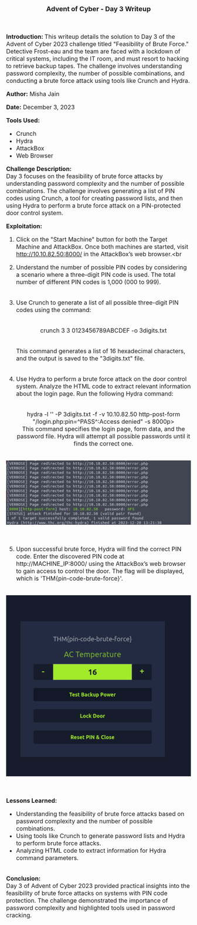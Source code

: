 <font size = '4'>
<p align = 'center'>
<b>
Advent of Cyber - Day 3 Writeup 
</b>
</p>
</font>

<br>
<font size = '3'>

<b>Introduction: </b>
This writeup details the solution to Day 3 of the Advent of Cyber 2023 challenge titled "Feasibility of Brute Force." Detective Frost-eau and the team are faced with a lockdown of critical systems, including the IT room, and must resort to hacking to retrieve backup tapes. The challenge involves understanding password complexity, the number of possible combinations, and conducting a brute force attack using tools like Crunch and Hydra.

<b>Author:</b> Misha Jain

<b>Date:</b> December 3, 2023

<b>Tools Used:</b><br>
- Crunch
- Hydra
- AttackBox
- Web Browser

<b>Challenge Description:</b><br>
Day 3 focuses on the feasibility of brute force attacks by understanding password complexity and the number of possible combinations. The challenge involves generating a list of PIN codes using Crunch, a tool for creating password lists, and then using Hydra to perform a brute force attack on a PIN-protected door control system.

<b>Exploitation:</b><br>
1. Click on the "Start Machine" button for both the Target Machine and AttackBox. Once both machines are started, visit http://10.10.82.50:8000/ in the AttackBox’s web browser.<br<br>

2. Understand the number of possible PIN codes by considering a scenario where a three-digit PIN code is used. The total number of different PIN codes is 1,000 (000 to 999).<br><br>

3. Use Crunch to generate a list of all possible three-digit PIN codes using the command:<br><br><p align = 'center'>crunch 3 3 0123456789ABCDEF -o 3digits.txt</p><br>This command generates a list of 16 hexadecimal characters, and the output is saved to the "3digits.txt" file.<br><br>

4. Use Hydra to perform a brute force attack on the door control system. Analyze the HTML code to extract relevant information about the login page. Run the following Hydra command:<br><br><p align = 'center'>hydra -l '' -P 3digits.txt -f -v 10.10.82.50 http-post-form "/login.php:pin=^PASS^:Access denied" -s 8000p><br>This command specifies the login page, form data, and the password file. Hydra will attempt all possible passwords until it finds the correct one.<br><br>

<p align = 'center'>

![](<Pictures/Day 3 - Brute_Force_with_Hydra.png>)

</p><br>

5. Upon successful brute force, Hydra will find the correct PIN code. Enter the discovered PIN code at http://MACHINE_IP:8000/ using the AttackBox’s web browser to gain access to control the door. The flag will be displayed, which is 'THM{pin-code-brute-force}'.<br><br>

<p align = 'center'>

![](<Pictures/Day 3 - Retrieve_the_Flag.png>)

</p><br>

<b>Lessons Learned:</b><br>
- Understanding the feasibility of brute force attacks based on password complexity and the number of possible combinations.
- Using tools like Crunch to generate password lists and Hydra to perform brute force attacks.
- Analyzing HTML code to extract information for Hydra command parameters.<br><br>

<b>Conclusion:</b><br>
Day 3 of Advent of Cyber 2023 provided practical insights into the feasibility of brute force attacks on systems with PIN code protection. The challenge demonstrated the importance of password complexity and highlighted tools used in password cracking.

</font>